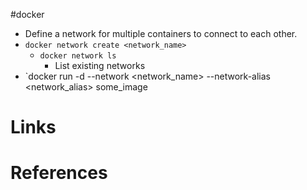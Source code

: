 #docker 

- Define a network for multiple containers to connect to each other.
- `docker network create <network_name>`
	- `docker network ls`
		- List existing networks
- `docker run -d --network <network_name> --network-alias <network_alias> some_image  


# Links

# References
